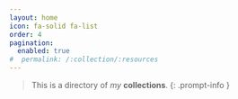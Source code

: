 ```yaml
---
layout: home
icon: fa-solid fa-list
order: 4
pagination:
  enabled: true
#  permalink: /:collection/:resources
---
```

> This is a directory of *my* __collections__.
{: .prompt-info }